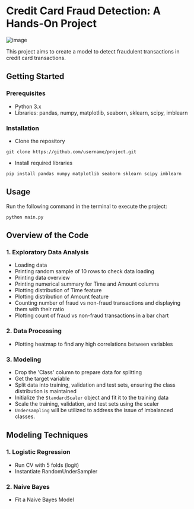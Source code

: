 # Credit Card Fraud Detection: A Hands-On Project

![image](https://user-images.githubusercontent.com/88694623/236975512-6c75d83a-3e45-43b7-a5dd-e0691a7ff5ee.png)

This project aims to create a model to detect fraudulent transactions in credit card transactions.

## Getting Started
### Prerequisites
- Python 3.x
- Libraries: pandas, numpy, matplotlib, seaborn, sklearn, scipy, imblearn

### Installation
- Clone the repository
```
git clone https://github.com/username/project.git
```
- Install required libraries
```
pip install pandas numpy matplotlib seaborn sklearn scipy imblearn
```

## Usage
Run the following command in the terminal to execute the project:
```
python main.py
```

## Overview of the Code

### 1. Exploratory Data Analysis

- Loading data
- Printing random sample of 10 rows to check data loading
- Printing data overview
- Printing numerical summary for Time and Amount columns
- Plotting distribution of Time feature
- Plotting distribution of Amount feature
- Counting number of fraud vs non-fraud transactions and displaying them with their ratio
- Plotting count of fraud vs non-fraud transactions in a bar chart

### 2. Data Processing

- Plotting heatmap to find any high correlations between variables

### 3. Modeling

- Drop the 'Class' column to prepare data for splitting
- Get the target variable
- Split data into training, validation and test sets, ensuring the class distribution is maintained
- Initialize the `StandardScaler` object and fit it to the training data
- Scale the training, validation, and test sets using the scaler
- `Undersampling` will be utilized to address the issue of imbalanced classes.

## Modeling Techniques

### 1. Logistic Regression

- Run CV with 5 folds (logit)
- Instantiate RandomUnderSampler

### 2. Naive Bayes
- Fit a Naive Bayes Model
